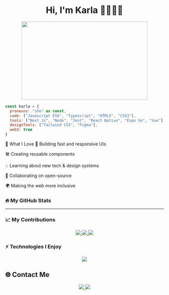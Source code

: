 <h1 align="center"> Hi, I'm Karla 👋👩🏻‍💻</h1>

<div align="center">
  <img src="https://cdn.dribbble.com/users/1162077/screenshots/3848914/media/7ed7d5ca5443ec6a2e5b982d8e47d1e8.gif" width="400" height="250" />
</div>

```js
const karla = {
  pronouns: "she" as const,
  code: ["Javascript ES6", "Typescript", "HTML5", "CSS3"],
  tools: ["Next Js", "Node", "Jest", "React Native", "Expo Go", "Vue"],
  designTools: ["Tailwind CSS", "Figma"],
  web3: true
}
```

🧠 What I Love
🚀 Building fast and responsive UIs

🛠 Creating reusable components

💡 Learning about new tech & design systems

🤝 Collaborating on open-source

🌍 Making the web more inclusive

### 🔥 My GitHub Stats

---

### 📈 My Contributions

<div align="center">

<!-- GitHub Stats -->
<a href="https://github.com/karlavasquez8/github-readme-stats">
  <img src="https://github-readme-stats.vercel.app/api?username=karlavasquez8&show_icons=true&theme=radical" />
</a>

<!-- GitHub Streak -->
<a href="https://git.io/streak-stats">
  <img src="https://github-readme-streak-stats.herokuapp.com/?user=karlavasquez8&theme=radical" />
</a>

<!-- Lenguajes más usados -->
<a href="https://github.com/karlavasquez8/github-readme-stats">
  <img src="https://github-readme-stats.vercel.app/api/top-langs/?username=karlavasquez8&layout=compact&theme=radical" />
</a>

<!-- Snake graph (opcional si activas GitHub Action) -->
<!--
<img src="https://github.com/karlavasquez8/karlavasquez8/blob/output/github-contribution-grid-snake.svg" />
-->

</div>

### ⚡ Technologies I Enjoy
<div align="center"> <img src="https://skillicons.dev/icons?i=js,ts,html,css,vue,react,next,node,tailwind,figma,git,jest,github" /> </div>

## 🌐 Contact Me 

<div align="center"> <a href="https://www.linkedin.com/in/karla-vasquez-47633b112/" target="_blank"> <img src="https://img.shields.io/badge/karlavasquez-blue?style=flat-square&logo=Linkedin&logoColor=white" /> </a> <a href="https://github.com/karlavasquez8" target="_blank"> <img src="https://img.shields.io/github/followers/karlavasquez8?label=Follow&style=social" /> </a> </div> 
